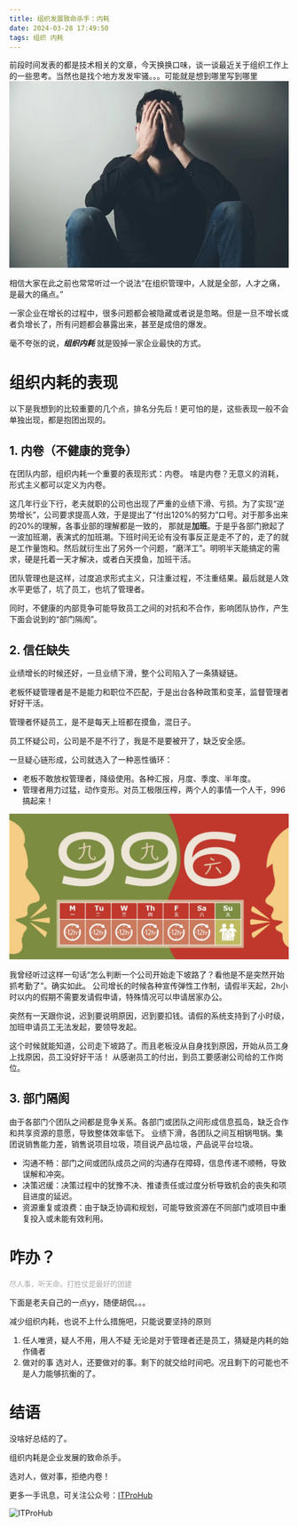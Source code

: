 ```yaml
---
title: 组织发展致命杀手：内耗
date: 2024-03-28 17:49:50
tags: 组织 内耗
---
```


前段时间发表的都是技术相关的文章，今天换换口味，谈一谈最近关于组织工作上的一些思考。当然也是找个地方发发牢骚。。。可能就是想到哪里写到哪里
![郁闷](/images/internal-loss/depressed.jpg)

相信大家在此之前也常常听过一个说法“在组织管理中，人就是全部，人才之痛，是最大的痛点。”

一家企业在增长的过程中，很多问题都会被隐藏或者说是忽略。但是一旦不增长或者负增长了，所有问题都会暴露出来，甚至是成倍的爆发。

毫不夸张的说，***组织内耗*** 就是毁掉一家企业最快的方式。

# 组织内耗的表现
以下是我想到的比较重要的几个点，排名分先后！更可怕的是，这些表现一般不会单独出现，都是抱团出现的。
## 1. 内卷（不健康的竞争）

 在团队内部，组织内耗一个重要的表现形式：内卷。 啥是内卷？无意义的消耗，形式主义都可以定义为内卷。

这几年行业下行，老夫就职的公司也出现了严重的业绩下滑、亏损。为了实现“逆势增长”，公司要求提高人效，于是提出了“付出120%的努力”口号。对于那多出来的20%的理解，各事业部的理解都是一致的，
那就是**加班**。于是乎各部门掀起了一波加班潮，表演式的加班潮。下班时间无论有没有事反正是走不了的，走了的就是工作量饱和。然后就衍生出了另外一个问题，“磨洋工”。明明半天能搞定的需求，硬是托着一天才解决，或者白天摸鱼，加班干活。

团队管理也是这样，过度追求形式主义，只注重过程，不注重结果。最后就是人效水平更低了，坑了员工，也坑了管理者。

同时，不健康的内部竞争可能导致员工之间的对抗和不合作，影响团队协作，产生下面会说到的“部门隔阂”。
## 2. 信任缺失
业绩增长的时候还好，一旦业绩下滑，整个公司陷入了一条猜疑链。

老板怀疑管理者是不是能力和职位不匹配，于是出台各种政策和变革，监督管理者好好干活。

管理者怀疑员工，是不是每天上班都在摸鱼，混日子。

员工怀疑公司，公司是不是不行了，我是不是要被开了，缺乏安全感。

一旦疑心链形成，公司就选入了一种恶性循环：
+ 老板不敢放权管理者，降级使用。各种汇报，月度、季度、半年度。
+ 管理者用力过猛，动作变形。对员工极限压榨，两个人的事情一个人干，996搞起来！

![996](/images/internal-loss/996.jpg)

我曾经听过这样一句话“怎么判断一个公司开始走下坡路了？看他是不是突然开始抓考勤了”。确实如此。
公司增长的时候各种宣传弹性工作制，请假半天起，2h小时以内的假期不需要发请假申请，特殊情况可以申请居家办公。

突然有一天跟你说，迟到要说明原因，迟到要扣钱。请假的系统支持到了小时级，加班申请员工无法发起，要领导发起。

这个时候就能知道，公司走下坡路了。而且老板没从自身找到原因，开始从员工身上找原因，员工没好好干活！
从感谢员工的付出，到员工要感谢公司给的工作岗位。

## 3. 部门隔阂

由于各部门个团队之间都是竞争关系。各部门或团队之间形成信息孤岛，缺乏合作和共享资源的意愿，导致整体效率低下。
业绩下滑，各团队之间互相锅甩锅。集团说销售能力差，销售说项目垃圾，项目说产品垃圾，产品说平台垃圾。

+ 沟通不畅：部门之间或团队成员之间的沟通存在障碍，信息传递不顺畅，导致误解和冲突。
+ 决策迟缓：决策过程中的犹豫不决、推诿责任或过度分析导致机会的丧失和项目进度的延迟。
+ 资源重复或浪费：由于缺乏协调和规划，可能导致资源在不同部门或项目中重复投入或未能有效利用。


# 咋办？
<font size="2" color="#A9A9A9">尽人事，听天命。打胜仗是最好的团建</font>

下面是老夫自己的一点yy，随便胡侃。。。

减少组织内耗，也说不上什么措施吧，只能说要坚持的原则

1. 任人唯贤，疑人不用，用人不疑
无论是对于管理者还是员工，猜疑是内耗的始作俑者
2. 做对的事
选对人，还要做对的事。剩下的就交给时间吧。况且剩下的可能也不是人力能够抗衡的了。


# 结语
没啥好总结的了。

组织内耗是企业发展的致命杀手。

选对人，做对事，拒绝内卷！



更多一手讯息，可关注公众号：[ITProHub](https://myom-dev.oss-cn-hangzhou.aliyuncs.com/WechatPublicPlatformQrCode.jpg)

![ITProHub](https://myom-dev.oss-cn-hangzhou.aliyuncs.com/WechatPublicPlatformQrCode.jpg)